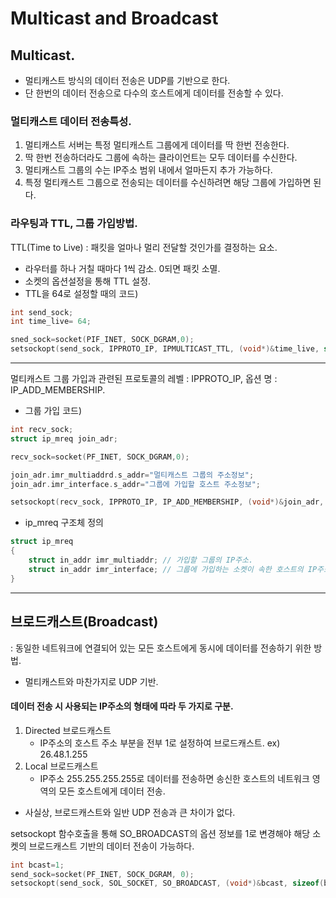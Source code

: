 # Multicast and Broadcast

## Multicast. 
- 멀티캐스트 방식의 데이터 전송은 UDP를 기반으로 한다.
- 단 한번의 데이터 전송으로 다수의 호스트에게 데이터를 전송할 수 있다.

### 멀티캐스트 데이터 전송특성.

1. 멀티캐스트 서버는 특정 멀티캐스트 그룹에게 데이터를 딱 한번 전송한다.
2. 딱 한번 전송하더라도 그룹에 속하는 클라이언트는 모두 데이터를 수신한다.
3. 멀티캐스트 그룹의 수는 IP주소 범위 내에서 얼마든지 추가 가능하다.
4. 특정 멀티캐스트 그룹으로 전송되는 데이터를 수신하려면 해당 그룹에 가입하면 된다.

### 라우팅과 TTL, 그룹 가입방법.

TTL(Time to Live) : 패킷을 얼마나 멀리 전달할 것인가를 결정하는 요소.
 - 라우터를 하나 거칠 때마다 1씩 감소. 0되면 패킷 소멸.
 - 소켓의 옵션설정을 통해 TTL 설정.
 - TTL을 64로 설정할 때의 코드)

```c
int send_sock;
int time_live= 64;

sned_sock=socket(PIF_INET, SOCK_DGRAM,0);
setsockopt(send_sock, IPPROTO_IP, IPMULTICAST_TTL, (void*)&time_live, sizeof(time_live));
```

---------

멀티캐스트 그룹 가입과 관련된 프로토콜의 레벨 : IPPROTO_IP, 옵션 명 : IP_ADD_MEMBERSHIP.
- 그룹 가입 코드)

```c
int recv_sock;
struct ip_mreq join_adr;

recv_sock=socket(PF_INET, SOCK_DGRAM,0);

join_adr.imr_multiaddrd.s_addr="멀티캐스트 그룹의 주소정보";
join_adr.imr_interface.s_addr="그룹에 가입할 호스트 주소정보";

setsockopt(recv_sock, IPPROTO_IP, IP_ADD_MEMBERSHIP, (void*)&join_adr, sizeof(join_adr));
```

- ip_mreq 구조체 정의

```c
struct ip_mreq
{
	struct in_addr imr_multiaddr; // 가입할 그룹의 IP주소.
	struct in_addr imr_interface; // 그룹에 가입하는 소켓이 속한 호스트의 IP주소 명시. INADDR_ANY도 가능.
}
```


-------------
 
## 브로드캐스트(Broadcast)

: 동일한 네트워크에 연결되어 있는 모든 호스트에게 동시에 데이터를 전송하기 위한 방법.

- 멀티캐스트와 마찬가지로 UDP 기반.

#### 데이터 전송 시 사용되는 IP주소의 형태에 따라 두 가지로 구분.
1. Directed 브로드캐스트
	- IP주소의 호스트 주소 부분을 전부 1로 설정하여 브로드캐스트. ex) 26.48.1.255
2. Local 브로드캐스트
	- IP주소 255.255.255.255로 데이터를 전송하면 송신한 호스트의 네트워크 영역의 모든 호스트에게 데이터 전송.

- 사실상, 브로드캐스트와 일반 UDP 전송과 큰 차이가 없다.


setsockopt 함수호출을 통해 SO_BROADCAST의 옵션 정보를 1로 변경해야 해당 소켓의 브로드캐스트 기반의 데이터 전송이 가능하다.

```c 
int bcast=1;
send_sock=socket(PF_INET, SOCK_DGRAM, 0);
setsockopt(send_sock, SOL_SOCKET, SO_BROADCAST, (void*)&bcast, sizeof(bcast));
```









